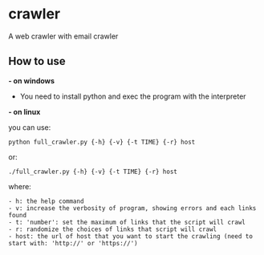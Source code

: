 # crawler
A web crawler with email crawler

## How to use
**- on windows**
  - You need to install python and exec the program with the interpreter
  
**- on linux**
    
  you can use:
    
  ``` python full_crawler.py {-h} {-v} {-t TIME} {-r} host ```
  
  or:
  
  ``` ./full_crawler.py {-h} {-v} {-t TIME} {-r} host ```
  
    
  where:
  
    - h: the help command
    - v: increase the verbosity of program, showing errors and each links found
    - t: 'number': set the maximum of links that the script will crawl
    - r: randomize the choices of links that script will crawl
    - host: the url of host that you want to start the crawling (need to start with: 'http://' or 'https://')
